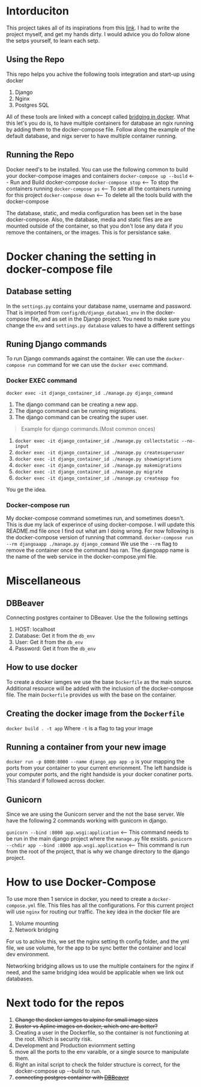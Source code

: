 # Intorduciton
This project takes all of its inspirations from this [link](http://pawamoy.github.io/2018/02/01/docker-compose-django-postgres-nginx.html). I had to write the project myself, and get my hands dirty. I would advice you do follow alone the setps yourself, to learn each setp. 

## Using the Repo
This repo helps you achive the following tools integration and start-up using docker
1. Django
2. Nginx
3. Postgres SQL

All of these tools are linked with a concept called [bridging in docker](https://docs.docker.com/network/bridge/). What this let's you do is, to have multiple containers for database an ngix running by adding them to the docker-compose file. Follow along the example of the default database, and nigx server to have multiple container running.

## Running the Repo
Docker need's to be installed. You can use the following common to build your docker-compose images and containers
`docker-compose up --build` <-- Run and Build docker-compose
`docker-compose stop` <-- To stop the containers running
`docker-compose ps` <-- To see all the containers running for this project
`docker-compose down` <-- To delete all the tools build with the docker-compose

The database, static, and media configuration has been set in the base docker-compose. Also, the database, media and static files are are mounted outside of the container, so that you don't lose any data if you remove the containers, or the images. This is for persistance sake. 

# Docker chaning the setting in docker-compose file
## Database setting
In the `settings.py` contains your database name, username and password. That is imported from `config/db/django_databae1_env` in the docker-compose file, and as set in the Django project. You need to make sure you change the `env` and `settings.py database` values to have a different settings

## Runing Django commands
To run Django commands against the container. We can use the `docker-compose run` command for we can use the `docker exec` command.

### Docker EXEC command
`docker exec -it django_container_id ./manage.py django_command`
1. The django command can be creating a new app.
2. The django command can be running migrations.
3. The django command can be creating the super user.

> Example for django commands.(Most common onces)
1. `docker exec -it django_container_id ./manage.py collectstatic --no-input`
2. `docker exec -it django_container_id ./manage.py createsuperuser`
3. `docker exec -it django_container_id ./manage.py showmigrations`
4. `docker exec -it django_container_id ./manage.py makemigrations`
5. `docker exec -it django_container_id ./manage.py migrate`
6. `docker exec -it django_container_id ./manage.py createapp foo`

You ge the idea.

### Docker-compose run
My docker-compose command sometimes run, and sometimes doesn't. This is due my lack of experince of using docker-compose. I will update this README.md file once I find out what am I doing wrong. For now following is the docker-compose version of running that command.
`docker-compose run --rm djangoaapp ./manage.py django_command`
We use the `--rm` flag to remove the container once the command has ran. The djangoapp name is the name of the web service in the docker-compose.yml file.

# Miscellaneous

## DBBeaver
Connecting postgres container to DBeaver. Use the the following settings
1. HOST: localhost
2. Database: Get it from the `db_env`
3. User: Get it from the `db_env`
4. Password: Get it from the `db_env`

## How to use docker
To create a docker iamges we use the base `Dockerfile` as the main source. Additional resource will be added with the inclusion of the docker-compose file. The main `Dockerfile` provides us with the base on the container. 

## Creating the docker image from the `Dockerfile`
`docker build . -t app`
Where `-t` is a flag to tag your image

## Running a container from your new image
`docker run -p 8000:8000 --name django_app app`
`-p` is your mapping the ports from your container to your current envrionment. The left handside is your computer ports, and the right handside is your docker conatiner ports. This standard if followed across docker.

## Gunicorn
Since we are using the Gunicorn server and the not the base server. We have the following 2 commands working with gunicorn in django.

`gunicorn --bind :8000 app.wsgi:application` <-- This command needs to be run in the main django project where the `manage.py` file exsists.
`gunicorn --chdir app --bind :8000 app.wsgi.application` <-- This command is run from the root of the project, that is why we change directory to the django project.

# How to use Docker-Compose
To use more then 1 service in docker, you need to create a `docker-compose.yml` file. This files has all the configurations. For this current project will use `nginx` for routing our traffic. 
The key idea in the docker file are
1. Volume mounting
2. Network bridging

For us to achive this, we set the nginx setting th config folder, and the yml file, we use volume, for the app to be sync better the container and local dev environment.

Networking bridging allows us to use the multiple containers for the nginx if need, and the same bridging idea would be applicable when we link out databases.


# Next todo for the repos
1. ~~Change the docker iamges to alpine for small image sizes~~
2. ~~Buster vs Apline images on docker, which one are better?~~
3. Creating a user in the Dockerfile, so the container is not functioning at the root. Which is security risk.
4. Development and Production eviornment setting
5. move all the ports to the env varaible, or a single source to manipulate them.
6. Right an inital script to check the folder structure is correct, for the docker-compose up --build to run.
7. ~~connecting postgres container with [DBBeaver](https://dbeaver.io/)~~
